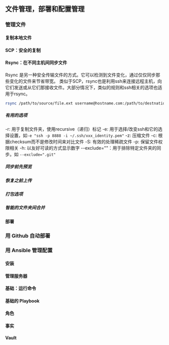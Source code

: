 ## 文件管理，部署和配置管理
### 管理文件
#### 复制本地文件
#### SCP：安全的复制
#### Rsync：在不同主机间同步文件

Rsync 是另一种安全传输文件的方式。它可以检测到文件变化，通过仅仅同步那些变化的文件来节省带宽。
类似于SCP，rsync也是利用ssh来连接远程主机，向它们发送或从它们那接收文件。大部分情况下，类似的规则和ssh相关的选项也适用于rsync。

```sh
rsync /path/to/source/file.ext username@hostname.com:/path/to/destnation/file.ext
```

##### 有用的选项
-r: 用于复制文件夹，使用recursive（递归）标记
-e: 用于选择/改变ssh和它的选择设置，如`-e "ssh -p 8888 -i ~/.ssh/xxx_identity.pem"`
-z: 压缩文件
-c: 根据checksum而不是修改时间来对比文件
-S: 有效的处理稀疏文件
-p: 保留文件权限相关
-h: 以友好可读的方式显示数字
--exclude=""：用于排除特定文件夹的同步。如 `--exclude=".git"`

##### 同步前先预览
##### 恢复之前上传
##### 打包选项
##### 智能的文件夹间合并

#### 部署
### 用 Github 自动部署
### 用 Ansible 管理配置
#### 安装
#### 管理服务器
#### 基础：运行命令
#### 基础的 Playbook
#### 角色
#### 事实
#### Vault

